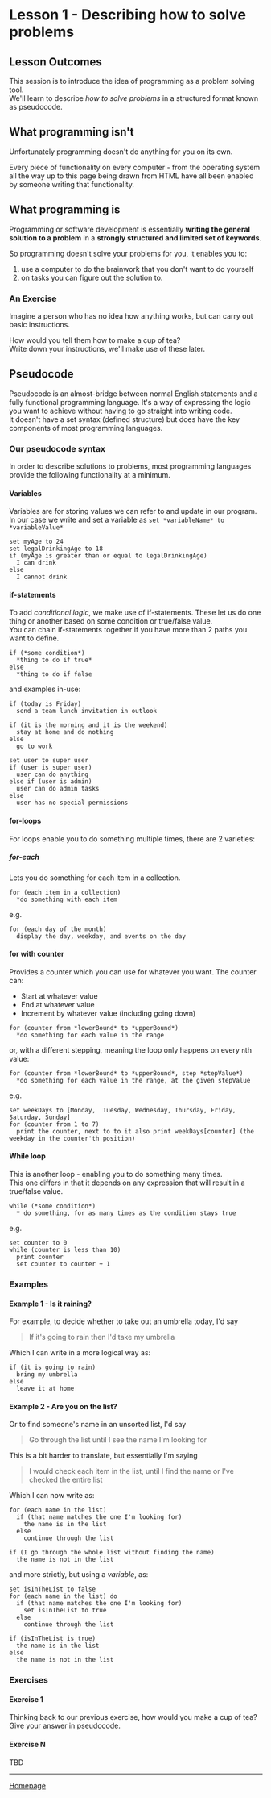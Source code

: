 # Lesson 1 - Describing how to solve problems

## Lesson Outcomes
This session is to introduce the idea of programming as a problem solving tool.  
We'll learn to describe *how to solve problems* in a structured format known as pseudocode.

## What programming isn't
Unfortunately programming doesn't do anything for you on its own.

Every piece of functionality on every computer - from the operating system all the way up to this page being drawn from HTML have all been enabled by someone writing that functionality.

## What programming is
Programming or software development is essentially **writing the general solution to a problem** in a **strongly structured and limited set of keywords**.

So programming doesn't solve your problems for you, it enables you to:
1. use a computer to do the brainwork that you don't want to do yourself
2. on tasks you can figure out the solution to.

### An Exercise
Imagine a person who has no idea how anything works, but can carry out basic instructions.

How would you tell them how to make a cup of tea?  
Write down your instructions, we'll make use of these later.

## Pseudocode
Pseudocode is an almost-bridge between normal English statements and a fully functional programming language. It's a way of expressing the logic you want to achieve without having to go straight into writing code.  
It doesn't have a set syntax (defined structure) but does have the key components of most programming languages.

### Our pseudocode syntax
In order to describe solutions to problems, most programming languages provide the following functionality at a minimum.

#### Variables
Variables are for storing values we can refer to and update in our program. In our case we write and set a variable as `set *variableName* to *variableValue*`
```
set myAge to 24
set legalDrinkingAge to 18
if (myAge is greater than or equal to legalDrinkingAge)
  I can drink
else
  I cannot drink
```

#### if-statements
To add *conditional logic*, we make use of if-statements. These let us do one thing or another based on some condition or true/false value.  
You can chain if-statements together if you have more than 2 paths you want to define.
```
if (*some condition*)
  *thing to do if true*
else
  *thing to do if false
```

and examples in-use:
```
if (today is Friday)
  send a team lunch invitation in outlook

if (it is the morning and it is the weekend)
  stay at home and do nothing
else
  go to work

set user to super user
if (user is super user)
  user can do anything
else if (user is admin)
  user can do admin tasks
else
  user has no special permissions
```

#### for-loops
For loops enable you to do something multiple times, there are 2 varieties:

##### for-each
Lets you do something for each item in a collection.
```
for (each item in a collection)
  *do something with each item
```

e.g.
```
for (each day of the month)
  display the day, weekday, and events on the day
```

#### for with counter
Provides a counter which you can use for whatever you want. The counter can:
* Start at whatever value
* End at whatever value
* Increment by whatever value (including going down)

```
for (counter from *lowerBound* to *upperBound*)
  *do something for each value in the range
```
or, with a different stepping, meaning the loop only happens on every `n`th value:
```
for (counter from *lowerBound* to *upperBound*, step *stepValue*)
  *do something for each value in the range, at the given stepValue
```

e.g.
```
set weekDays to [Monday,  Tuesday, Wednesday, Thursday, Friday, Saturday, Sunday]
for (counter from 1 to 7)
  print the counter, next to to it also print weekDays[counter] (the weekday in the counter'th position)
```

#### While loop
This is another loop - enabling you to do something many times.  
This one differs in that it depends on any expression that will result in a true/false value.
```
while (*some condition*)
  * do something, for as many times as the condition stays true
```

e.g.
```
set counter to 0
while (counter is less than 10)
  print counter
  set counter to counter + 1
```

### Examples
#### Example 1 - Is it raining?
For example, to decide whether to take out an umbrella today, I'd say
> If it's going to rain then I'd take my umbrella

Which I can write in a more logical way as:
```
if (it is going to rain)
  bring my umbrella
else
  leave it at home
```

#### Example 2 - Are you on the list?
Or to find someone's name in an unsorted list, I'd say
> Go through the list until I see the name I'm looking for

This is a bit harder to translate, but essentially I'm saying
> I would check each item in the list, until I find the name or I've checked the entire list

Which I can now write as:
```
for (each name in the list)
  if (that name matches the one I'm looking for)
    the name is in the list
  else
    continue through the list

if (I go through the whole list without finding the name)
  the name is not in the list
```

and more strictly, but using a *variable*, as:
```
set isInTheList to false
for (each name in the list) do
  if (that name matches the one I'm looking for)
    set isInTheList to true
  else
    continue through the list

if (isInTheList is true)
  the name is in the list
else
  the name is not in the list
```

### Exercises
#### Exercise 1
Thinking back to our previous exercise, how would you make a cup of tea?
Give your answer in pseudocode.

#### Exercise N
TBD

---
[Homepage](../index.md)
